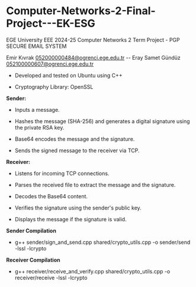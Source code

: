 # Computer-Networks-2-Final-Project---EK-ESG

EGE University EEE 2024-25 Computer Networks 2 Term Project - PGP SECURE EMAIL SYSTEM

Emir Kıvrak 052000000484@ogrenci.ege.edu.tr -- Eray Samet Gündüz 052100000607@ogrenci.ege.edu.tr 

- Developed and tested on Ubuntu using C++

- Cryptography Library: OpenSSL

**Sender:**

- Inputs a message.

- Hashes the message (SHA-256) and generates a digital signature using the private RSA key.

- Base64 encodes the message and the signature.

- Sends the signed message to the receiver via TCP.


**Receiver:**

- Listens for incoming TCP connections.

- Parses the received file to extract the message and the signature.

- Decodes the Base64 content.

- Verifies the signature using the sender's public key.

- Displays the message if the signature is valid.


**Sender Compilation**

- g++ sender/sign_and_send.cpp shared/crypto_utils.cpp -o sender/send -lssl -lcrypto


**Receiver Compilation**

- g++ receiver/receive_and_verify.cpp shared/crypto_utils.cpp -o receiver/receive -lssl -lcrypto
